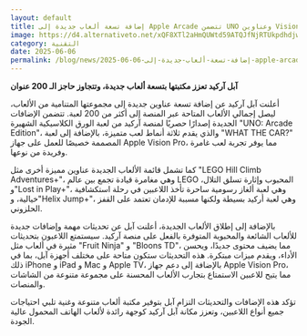 ```yaml
---
layout: default
title: إضافة تسعة ألعاب جديدة إلى Apple Arcade تتضمن UNO وعناوين Vision Pro.
image: https://d4.alternativeto.net/xQF8XTl2aHmQUWtd59ATQJfNjRTUkpdhdjwHh866Db4/rs:fill:1520:760:0/g:ce:0:0/YWJzOi8vZGlzdC9jb250ZW50LzE3NDkxNDAzNDAzMDcucG5n.png
category: التقنية
date: 2025-06-06
permalink: /blog/news/2025-06-06-إضافة-تسعة-ألعاب-جديدة-إلى-apple-arcade-تتضمن-uno-وعناوين-vision-pro/
---
```


**آبل آركيد تعزز مكتبتها بتسعة ألعاب جديدة، وتتجاوز حاجز الـ 200 عنوان**

أعلنت آبل آركيد عن إضافة تسعة عناوين جديدة إلى مجموعتها المتنامية من الألعاب، ليصل إجمالي الألعاب المتاحة عبر المنصة إلى أكثر من 200 لعبة. تتضمن الإضافات الجديدة إصدارًا حصريًا لمنصة آركيد من لعبة الورق الكلاسيكية الشهيرة "UNO: Arcade Edition"، والذي يقدم ثلاثة أنماط لعب متميزة، بالإضافة إلى لعبة "WHAT THE CAR?" المصممة خصيصًا للعمل على جهاز Apple Vision Pro، مما يوفر تجربة لعب غامرة وفريدة من نوعها.

كما تشمل قائمة الألعاب الجديدة عناوين مميزة أخرى مثل "LEGO Hill Climb Adventures+"، وهي مغامرة قيادة تجمع بين عالم LEGO المحبوب وإثارة تسلق التلال، و"Lost in Play+"، وهي لعبة ألغاز رسومية ساحرة تأخذ اللاعبين في رحلة استكشافية خيالية، و"Helix Jump+"، وهي لعبة أركيد بسيطة ولكنها مسببة للإدمان تعتمد على القفز الحلزوني.

بالإضافة إلى إطلاق الألعاب الجديدة، أعلنت آبل عن تحديثات مهمة وإضافات جديدة للألعاب الشائعة والمحبوبة المتوفرة بالفعل على منصة آركيد. سيستمتع اللاعبون بتحديثات مثيرة في ألعاب مثل "Fruit Ninja" و "Bloons TD"، مما يضيف محتوى جديدًا، ويحسن الأداء، ويقدم ميزات مبتكرة. هذه التحديثات ستكون متاحة على مختلف أجهزة آبل، بما في ذلك iPhone و iPad و Mac و Apple TV، بالإضافة إلى دعم جهاز Apple Vision Pro، مما يتيح للاعبين الاستمتاع بتجارب الألعاب المحسنة على مجموعة متنوعة من الشاشات والمنصات.

تؤكد هذه الإضافات والتحديثات التزام آبل بتوفير مكتبة ألعاب متنوعة وغنية تلبي احتياجات جميع أنواع اللاعبين، وتعزز مكانة آبل آركيد كوجهة رائدة لألعاب الهاتف المحمول عالية الجودة.
